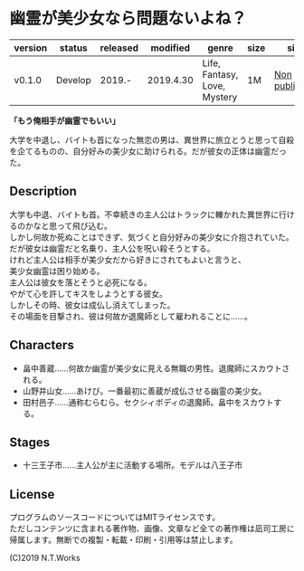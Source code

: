 # 幽霊が美少女なら問題ないよね？

| version | status | released | modified | genre | size | site | contest |
| --- | --- | --- | --- | --- | --- | --- | --- |
| v0.1.0 | Develop | 2019.- | 2019.4.30 | Life, Fantasy, Love, Mystery | 1M | [Non published](https://google.com/) | [第12回GA文庫大賞](https://ga.sbcr.jp/novel/taisyo/guide.html) |

**「もう俺相手が幽霊でもいい」**

大学を中退し、バイトも首になった無恋の男は、異世界に旅立とうと思って自殺を企てるものの、自分好みの美少女に助けられる。だが彼女の正体は幽霊だった。

## Description

大学も中退、バイトも首。不幸続きの主人公はトラックに轢かれた異世界に行けるのかなと思って飛び込む。  
しかし何故か死ぬことはできず、気づくと自分好みの美少女に介抱されていた。  
だが彼女は幽霊だと名乗り、主人公を呪い殺そうとする。  
けれど主人公は相手が美少女だから好きにされてもよいと言うと、  
美少女幽霊は困り始める。  
主人公は彼女を落とそうと必死になる。  
やがて心を許してキスをしようとする彼女。  
しかしその時、彼女は成仏し消えてしまった。  
その場面を目撃され、彼は何故か退魔師として雇われることに……。

## Characters

- 畠中善蔵……何故か幽霊が美少女に見える無職の男性。退魔師にスカウトされる。
- 山野井山女……あけび。一番最初に善蔵が成仏させる幽霊の美少女。
- 田村邑子……通称むらむら。セクシィボディの退魔師。畠中をスカウトする。

## Stages

- 十三王子市……主人公が主に活動する場所。モデルは八王子市

## License

プログラムのソースコードについてはMITライセンスです。  
ただしコンテンツに含まれる著作物、画像、文章など全ての著作権は凪司工房に帰属します。無断での複製・転載・印刷・引用等は禁止します。

(C)2019 N.T.Works

